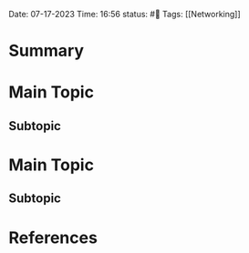 Date: 07-17-2023 
Time: 16:56
status: #📝 
Tags: [[Networking]]

# Summary 


# Main Topic
## Subtopic

# Main Topic
## Subtopic



# References
